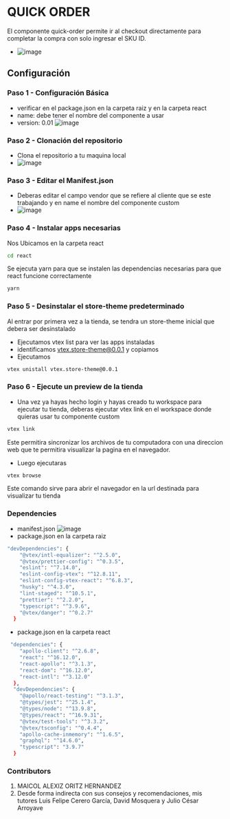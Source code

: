 #  QUICK ORDER
El componente quick-order permite ir al checkout directamente para completar la compra con solo ingresar el SKU ID.


- ![image](https://user-images.githubusercontent.com/107804493/219127650-7e1f0c6e-16c3-4ebf-ab11-c911c216f475.png)


## Configuración
 ### Paso 1 - Configuración Básica 
- verificar en el package.json en la carpeta raiz y en la carpeta react
- name: debe tener el nombre del componente a usar
- version: 0.01
![image](https://user-images.githubusercontent.com/107804493/219128059-75ba3aa5-22f5-4ba3-8f6c-c8cf8981f204.png)


### Paso 2 - Clonación del repositorio
- Clona el repositorio a tu maquina local
- ![image](https://user-images.githubusercontent.com/107804493/219094687-315319d2-86e4-4eb2-bd82-b0afe1f9930c.png)

### Paso 3 - Editar el Manifest.json 
- Deberas editar el campo vendor que se refiere al  cliente que se este trabajando y en name el nombre del componente  custom
- ![image](https://user-images.githubusercontent.com/107804493/219128153-f630742a-f072-4173-837d-2be540594b61.png)


### Paso 4 - Instalar apps necesarias
 Nos Ubicamos en la carpeta react
```bash
cd react
```
Se ejecuta yarn para que se instalen las dependencias necesarias para que react funcione correctamente
```bash
yarn
```



### Paso 5 - Desinstalar el store-theme predeterminado
Al entrar por primera vez a la tienda, se tendra un store-theme inicial que debera ser desinstalado
- Ejecutamos vtex list para ver las apps instaladas
- identificamos  vtex.store-theme@0.0.1 y copiamos
- Ejecutamos 
```bash
vtex unistall vtex.store-theme@0.0.1
 ```
### Paso 6 - Ejecute un preview de la tienda
- Una vez ya hayas hecho login y hayas creado tu workspace para ejecutar tu tienda, deberas ejecutar vtex link en el workspace donde quieras usar tu componente custom
```bash
vtex link
```
Este permitira sincronizar los archivos de tu computadora con una direccion web que te permitira visualizar la pagina en el navegador.
- Luego ejecutaras 
```bash
vtex browse
```
Este comando sirve para abrir el navegador en la url destinada para visualizar tu tienda


### Dependencies
- manifest.json
![image](https://user-images.githubusercontent.com/107804493/219128266-9ac32d7b-8f04-4695-b126-08ba08ebd55d.png)
- package.json en la carpeta raiz
```bash
"devDependencies": {
    "@vtex/intl-equalizer": "^2.5.0",
    "@vtex/prettier-config": "^0.3.5",
    "eslint": "^7.14.0",
    "eslint-config-vtex": "^12.8.11",
    "eslint-config-vtex-react": "^6.8.3",
    "husky": "^4.3.0",
    "lint-staged": "^10.5.1",
    "prettier": "^2.2.0",
    "typescript": "^3.9.6",
    "@vtex/danger": "^0.2.7"
  }
```
- package.json en la carpeta react
```bash
 "dependencies": {
    "apollo-client": "^2.6.8",
    "react": "^16.12.0",
    "react-apollo": "^3.1.3",
    "react-dom": "^16.12.0",
    "react-intl": "^3.12.0"
  },
  "devDependencies": {
    "@apollo/react-testing": "^3.1.3",
    "@types/jest": "^25.1.4",
    "@types/node": "^13.9.8",
    "@types/react": "^16.9.31",
    "@vtex/test-tools": "^3.3.2",
    "@vtex/tsconfig": "^0.4.4",
    "apollo-cache-inmemory": "^1.6.5",
    "graphql": "^14.6.0",
    "typescript": "3.9.7"
  }
  ```



### Contributors
1. MAICOL ALEXIZ ORITZ HERNANDEZ
2. Desde forma indirecta con sus consejos y recomendaciones, mis tutores Luis Felipe Cerero García, David Mosquera y Julio César Arroyave 

